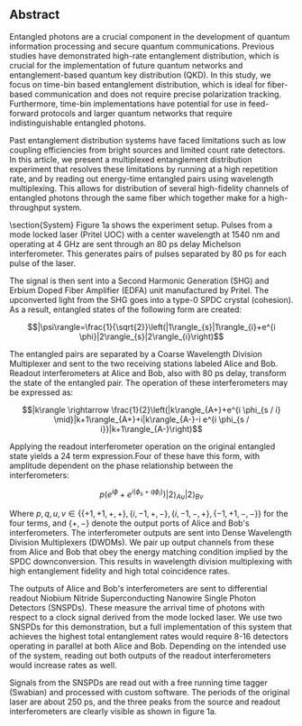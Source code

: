 ## Abstract 
Entangled photons are a crucial component in the development of quantum information processing and secure quantum communications. Previous studies have demonstrated high-rate entanglement distribution, which is crucial for the implementation of future quantum networks and entanglement-based quantum key distribution (QKD). In this study, we focus on time-bin based entanglement distribution, which is ideal for fiber-based communication and does not require precise polarization tracking. Furthermore, time-bin implementations have potential for use in feed-forward protocols and larger quantum networks that require indistinguishable entangled photons. 

Past entanglement distribution systems have faced limitations such as low coupling efficiencies from bright sources and limited count rate detectors. In this article, we present a multiplexed entanglement distribution experiment that resolves these limitations by running at a high repetition rate, and by reading out energy-time entangled pairs using wavelength multiplexing. This allows for distribution of several high-fidelity channels of entangled photons through the same fiber which together make for a high-throughput system. 

\section{System}
Figure 1a shows the experiment setup. Pulses from a mode locked laser (Pritel UOC) with a center wavelength at 1540 nm and operating at 4 GHz are sent through an 80 ps delay Michelson interferometer. This generates pairs of pulses separated by 80 ps for each pulse of the laser.

The signal is then sent into a Second Harmonic Generation (SHG) and Erbium Doped Fiber Amplifier (EDFA) unit manufactured by Pritel. The upconverted light from the SHG goes into a type-0 SPDC crystal (cohesion). As a result, entangled states of the following form are created:

$$|\psi\rangle=\frac{1}{\sqrt{2}}\left(|1\rangle_{s}|1\rangle_{i}+e^{i \phi}|2\rangle_{s}|2\rangle_{i}\right)$$

The entangled pairs are separated by a Coarse Wavelength Division Multiplexer and sent to the two receiving stations labeled Alice and Bob. Readout interferometers at Alice and Bob, also with 80 ps delay, transform the state of the entangled pair. The operation of these interferometers may be expressed as:

$$|k\rangle \rightarrow \frac{1}{2}\left(|k\rangle_{A+}+e^{i \phi_{s / i} \mid}|k+1\rangle_{A+}+i|k\rangle_{A-}-i e^{i \phi_{s / i}}|k+1\rangle_{A-}\right)$$

Applying the readout interferometer operation on the original entangled state yields a 24 term expression.Four of these have this form, with amplitude dependent on the phase relationship between the interferometers:

$$p\left(e^{i \phi}+e^{i\left(\phi_s+q\phi_i\right)}\right)|2\rangle_{Au}|2\rangle_{Bv} $$

Where $p, q, u, v \in \{\{+1,+1, +, +\}, \{i,-1, +, -\}, \{i,-1, -, +\}, \{-1,+1, -, -\}\}$ for the four terms, and $\{+, -\}$ denote the output ports of Alice and Bob's interferometers. The interferometer outputs are sent into Dense Wavelength Division Multiplexers (DWDMs). We pair up output channels from these from Alice and Bob that obey the energy matching condition implied by the SPDC downconversion. This results in wavelength division multiplexing with high entanglement fidelity and high total coincidence rates.

The outputs of Alice and Bob's interferometers are sent to differential readout Niobium Nitride Superconducting Nanowire Single Photon Detectors (SNSPDs). These measure the arrival time of photons with respect to a clock signal derived from the mode locked laser. We use two SNSPDs for this demonstration, but a full implementation of this system that achieves the highest total entanglement rates would require 8-16 detectors operating in parallel at both Alice and Bob. Depending on the intended use of the system, reading out both outputs of the readout interferometers would increase rates as well.

Signals from the SNSPDs are read out with a free running time tagger (Swabian) and processed with custom software. The periods of the original laser are about 250 ps, and the three peaks from the source and readout interferometers are clearly visible as shown in figure 1a. 
